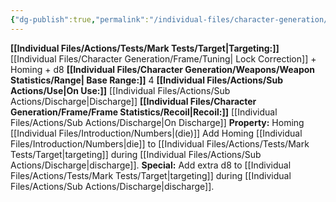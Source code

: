 ```yaml
---
{"dg-publish":true,"permalink":"/individual-files/character-generation/weapons/weapon-weapon-types/missile/"}
---
```


**[[Individual Files/Actions/Tests/Mark Tests/Target\|Targeting:]]** [[Individual Files/Character Generation/Frame/Tuning\| Lock Correction]] + Homing + d8 
**[[Individual Files/Character Generation/Weapons/Weapon Statistics/Range\| Base Range:]]** 4
**[[Individual Files/Actions/Sub Actions/Use\|On Use:]]** [[Individual Files/Actions/Sub Actions/Discharge\|Discharge]] 
**[[Individual Files/Character Generation/Frame/Frame Statistics/Recoil\|Recoil:]]** [[Individual Files/Actions/Sub Actions/Discharge\|On Discharge]]
**Property:** Homing [[Individual Files/Introduction/Numbers\|(die)]]
Add Homing [[Individual Files/Introduction/Numbers\|die]] to [[Individual Files/Actions/Tests/Mark Tests/Target\|targeting]] during [[Individual Files/Actions/Sub Actions/Discharge\|discharge]]. 
**Special:** Add extra d8 to [[Individual Files/Actions/Tests/Mark Tests/Target\|targeting]] during [[Individual Files/Actions/Sub Actions/Discharge\|discharge]].